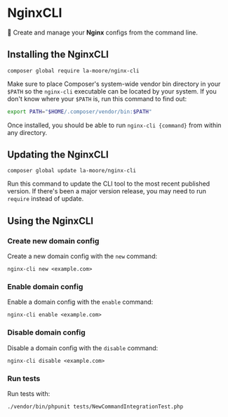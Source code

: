 
# NginxCLI

🌴 Create and manage your **Nginx** configs from the command line.

## Installing the NginxCLI

```
composer global require la-moore/nginx-cli
```

Make sure to place Composer's system-wide vendor bin directory in your `$PATH` so the `nginx-cli` executable can be located by your system.
If you don't know where your `$PATH` is, run this command to find out:

```bash
export PATH="$HOME/.composer/vendor/bin:$PATH"
```

Once installed, you should be able to run `nginx-cli {command}` from within any directory.

## Updating the NginxCLI

```
composer global update la-moore/nginx-cli
```

Run this command to update the CLI tool to the most recent published version. If there's been a major version release, you may need to run `require` instead of update.

## Using the NginxCLI

### Create new domain config

Create a new domain config with the `new` command:

```
nginx-cli new <example.com>
```

### Enable domain config

Enable a domain config with the `enable` command:

```
nginx-cli enable <example.com>
```

### Disable domain config

Disable a domain config with the `disable` command:

```
nginx-cli disable <example.com>
```

### Run tests

Run tests with:

```
./vendor/bin/phpunit tests/NewCommandIntegrationTest.php
```

